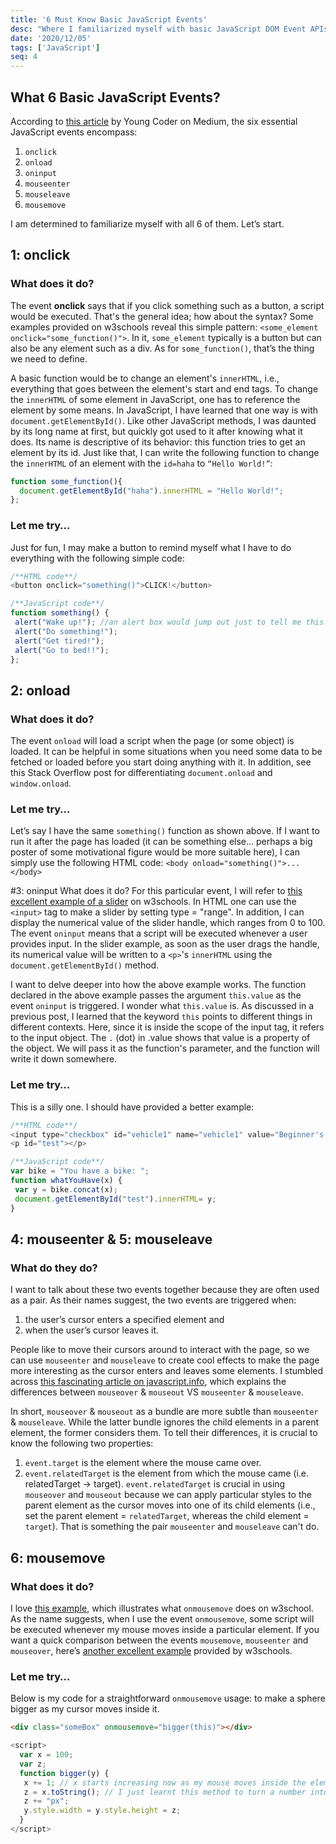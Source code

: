 ```yaml
---
title: '6 Must Know Basic JavaScript Events'
desc: "Where I familiarized myself with basic JavaScript DOM Event APIs."
date: '2020/12/05'
tags: ['JavaScript']
seq: 4
---
```


## What 6 Basic JavaScript Events?

According to [this article](https://medium.com/young-coder/playing-with-javascript-events-be12f922736f) by Young Coder on Medium, the six essential JavaScript events encompass:

1. `onclick`
2. `onload`
3. `oninput`
4. `mouseenter`
5. `mouseleave`
6. `mousemove`

I am determined to familiarize myself with all 6 of them. Let’s start.

## 1: onclick

### What does it do?

The event **onclick** says that if you click something such as a button, a script would be executed. That's the general idea; how about the syntax? Some examples provided on w3schools reveal this simple pattern: `<some_element onclick="some_function()">`. In it, `some_element` typically is a button but can also be any element such as a div. As for `some_function()`, that’s the thing we need to define.

A basic function would be to change an element's `innerHTML`, i.e., everything that goes between the element's start and end tags. To change the `innerHTML` of some element in JavaScript, one has to reference the element by some means. In JavaScript, I have learned that one way is with `document.getElementById()`. Like other JavaScript methods, I was daunted by its long name at first, but quickly got used to it after knowing what it does. Its name is descriptive of its behavior: this function tries to get an element by its id. Just like that, I can write the following function to change the `innerHTML` of an element with the `id=haha` to `“Hello World!”`:

```javascript
function some_function(){
  document.getElementById("haha").innerHTML = "Hello World!";
};
```

### Let me try…

Just for fun, I may make a button to remind myself what I have to do everything with the following simple code:

```javascript
/**HTML code**/
<button onclick="something()">CLICK!</button>

/**JavaScript code**/
function something() {
 alert("Wake up!"); //an alert box would jump out just to tell me this...
 alert("Do something!");
 alert("Get tired!");
 alert("Go to bed!!");
};
```

## 2: onload
### What does it do?

The event `onload` will load a script when the page (or some object) is loaded. It can be helpful in some situations when you need some data to be fetched or loaded before you start doing anything with it. In addition, see this Stack Overflow post for differentiating `document.onload` and `window.onload`.

### Let me try…

Let’s say I have the same `something()` function as shown above. If I want to run it after the page has loaded (it can be something else… perhaps a big poster of some motivational figure would be more suitable here), I can simply use the following HTML code: `<body onload="something()">...</body>`
 

#3: oninput
What does it do?
For this particular event, I will refer to [this excellent example of a slider](https://www.w3schools.com/jsref/tryit.asp?filename=tryjsref_oninput_slider) on w3schools. In HTML one can use the `<input>` tag to make a slider by setting type = "range". In addition, I can display the numerical value of the slider handle, which ranges from 0 to 100. The event `oninput` means that a script will be executed whenever a user provides input. In the slider example, as soon as the user drags the handle, its numerical value will be written to a `<p>`'s `innerHTML` using the `document.getElementById()` method.

I want to delve deeper into how the above example works. The function declared in the above example passes the argument `this.value` as the event `oninput` is triggered. I wonder what `this.value` is. As discussed in a previous post, I learned that the keyword `this`  points to different things in different contexts. Here, since it is inside the scope of the input tag, it refers to the input object. The `.` (dot) in .value shows that value is a property of the object. We will pass it as the function's parameter, and the function will write it down somewhere.

### Let me try…

This is a silly one. I should have provided a better example:

```javascript
/**HTML code**/
<input type="checkbox" id="vehicle1" name="vehicle1" value="Beginner's bike" oninput="whatYouHave(this.checked)">
<p id="test"></p>

/**JavaScript code**/
var bike = "You have a bike: ";
function whatYouHave(x) {
 var y = bike.concat(x);
 document.getElementById("test").innerHTML= y;
}
```

## 4: mouseenter & 5: mouseleave

### What do they do?

I want to talk about these two events together because they are often used as a pair. As their names suggest, the two events are triggered when:

1. the user’s cursor enters a specified element and 
2. when the user’s cursor leaves it. 

People like to move their cursors around to interact with the page, so we can use `mouseenter` and `mouseleave` to create cool effects to make the page more interesting as the cursor enters and leaves some elements. I stumbled across [this fascinating article on javascript.info](https://javascript.info/mousemove-mouseover-mouseout-mouseenter-mouseleave), which explains the differences between `mouseover` & `mouseout` VS `mouseenter` & `mouseleave`.

In short, `mouseover` & `mouseout` as a bundle are more subtle than `mouseenter` & `mouseleave`. While the latter bundle ignores the child elements in a parent element, the former considers them. To tell their differences, it is crucial to know the following two properties:

1. `event.target` is the element where the mouse came over.
2. `event.relatedTarget` is the element from which the mouse came (i.e. relatedTarget → target).
`event.relatedTarget` is crucial in using `mouseover` and `mouseout` because we can apply particular styles to the parent element as the cursor moves into one of its child elements (i.e., set the parent element = `relatedTarget`, whereas the child element = `target`). That is something the pair `mouseenter` and `mouseleave` can't do.

## 6: mousemove
### What does it do?

I love [this example](https://www.w3schools.com/jsref/tryit.asp?filename=tryjsref_onmousemove), which illustrates what `onmousemove` does on w3school. As the name suggests, when I use the event `onmousemove`, some script will be executed whenever my mouse moves inside a particular element. If you want a quick comparison between the events `mousemove`, `mouseenter` and `mouseover`, here’s [another excellent example](https://www.w3schools.com/jsref/tryit.asp?filename=tryjsref_onmousemove_over_enter) provided by w3schools.

### Let me try…

Below is my code for a straightforward `onmousemove` usage: to make a sphere bigger as my cursor moves inside it.

```html
<div class="someBox" onmousemove="bigger(this)"></div>
```

```javascript
<script>
  var x = 100;
  var z;
  function bigger(y) {
   x += 1; // x starts increasing now as my mouse moves inside the element
   z = x.toString(); // I just learnt this method to turn a number into a string in JS
   z += "px";
   y.style.width = y.style.height = z;
  }
</script>
```